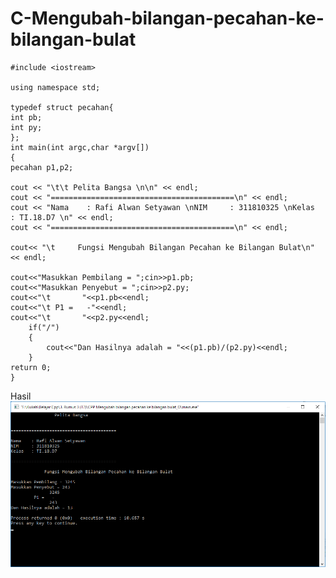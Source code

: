 # C-Mengubah-bilangan-pecahan-ke-bilangan-bulat

    #include <iostream>

    using namespace std;

    typedef struct pecahan{
    int pb;
    int py;
    };
    int main(int argc,char *argv[])
    {
    pecahan p1,p2;

    cout << "\t\t Pelita Bangsa \n\n" << endl;
    cout << "=========================================\n" << endl;
    cout << "Nama    : Rafi Alwan Setyawan \nNIM     : 311810325 \nKelas   : TI.18.D7 \n" << endl;
    cout << "=========================================\n" << endl;

    cout<< "\t     Fungsi Mengubah Bilangan Pecahan ke Bilangan Bulat\n" << endl;

    cout<<"Masukkan Pembilang = ";cin>>p1.pb;
    cout<<"Masukkan Penyebut = ";cin>>p2.py;
    cout<<"\t       "<<p1.pb<<endl;
    cout<<"\t P1 =   -"<<endl;
    cout<<"\t       "<<p2.py<<endl;
        if("/")
        {
            cout<<"Dan Hasilnya adalah = "<<(p1.pb)/(p2.py)<<endl;
        }
    return 0;
    }
    
Hasil
![img](https://github.com/Rafflesia3/C-Mengubah-bilangan-pecahan-ke-bilangan-bulat/blob/master/C++%20Mengubah%20bilangan%20pecahan%20ke%20bilangan%20bulat.png?raw=true)
